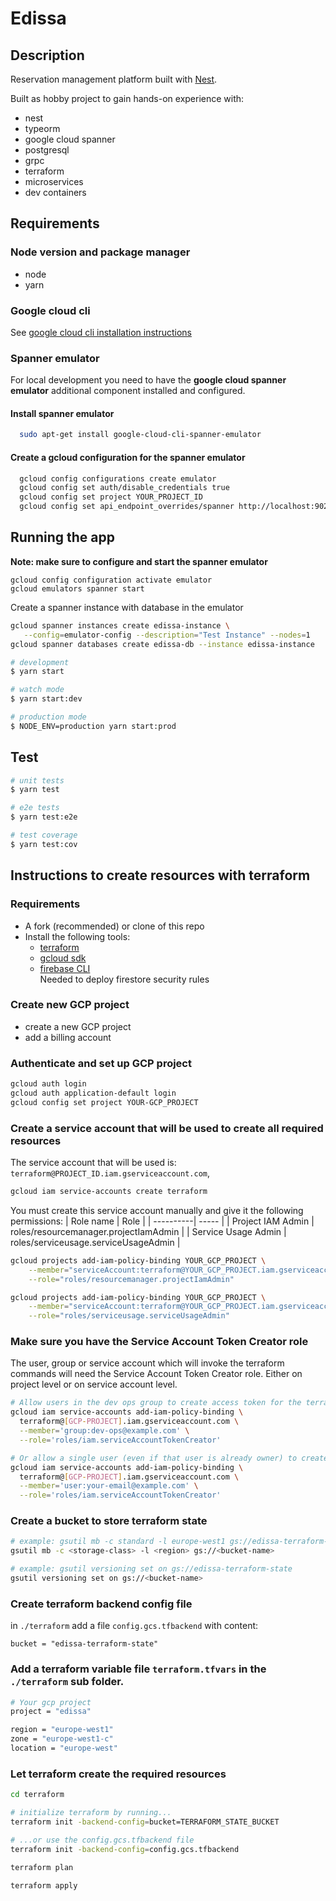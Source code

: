 # Edissa

## Description

Reservation management platform built with [Nest](https://github.com/nestjs/nest).

Built as hobby project to gain hands-on experience with:
  - nest
  - typeorm
  - google cloud spanner 
  - postgresql
  - grpc
  - terraform
  - microservices
  - dev containers

## Requirements

### Node version and package manager

 - node
 - yarn
  
### Google cloud cli

See [google cloud cli installation instructions](https://cloud.google.com/sdk/docs/install#deb)

### Spanner emulator

For local development you need to have the **google cloud spanner emulator** additional component installed and configured.

#### Install spanner emulator

```sh
  sudo apt-get install google-cloud-cli-spanner-emulator  
```

#### Create a gcloud configuration for the spanner emulator

```sh
  gcloud config configurations create emulator
  gcloud config set auth/disable_credentials true
  gcloud config set project YOUR_PROJECT_ID
  gcloud config set api_endpoint_overrides/spanner http://localhost:9020/
```

## Running the app

**Note: make sure to configure and start the spanner emulator**

```
gcloud config configuration activate emulator
gcloud emulators spanner start
```

Create a spanner instance with database in the emulator
```sh
gcloud spanner instances create edissa-instance \
   --config=emulator-config --description="Test Instance" --nodes=1
gcloud spanner databases create edissa-db --instance edissa-instance
```

```bash
# development
$ yarn start

# watch mode
$ yarn start:dev

# production mode
$ NODE_ENV=production yarn start:prod
```

## Test

```bash
# unit tests
$ yarn test

# e2e tests
$ yarn test:e2e

# test coverage
$ yarn test:cov
```

## Instructions to create resources with terraform

### Requirements

- A fork (recommended) or clone of this repo
- Install the following tools:
  - [terraform](https://learn.hashicorp.com/tutorials/terraform/install-cli#install-terraform)
  - [gcloud sdk](https://cloud.google.com/sdk/docs/install#installation_instructions)
  - [firebase CLI](https://firebase.google.com/docs/cli#install_the_firebase_cli)  
    Needed to deploy firestore security rules

### Create new GCP project

- create a new GCP project
- add a billing account

### Authenticate and set up GCP project

```sh
gcloud auth login
gcloud auth application-default login
gcloud config set project YOUR-GCP_PROJECT
```
### Create a service account that will be used to create all required resources

The service account that will be used is: `terraform@PROJECT_ID.iam.gserviceaccount.com`,

```sh
gcloud iam service-accounts create terraform
```

You must create this service account manually and give it the following permissions:
| Role name | Role           |
| ----------| -----          |
| Project IAM Admin | roles/resourcemanager.projectIamAdmin |
| Service Usage Admin | roles/serviceusage.serviceUsageAdmin |

```sh
gcloud projects add-iam-policy-binding YOUR_GCP_PROJECT \
    --member="serviceAccount:terraform@YOUR_GCP_PROJECT.iam.gserviceaccount.com" \
    --role="roles/resourcemanager.projectIamAdmin"

gcloud projects add-iam-policy-binding YOUR_GCP_PROJECT \
    --member="serviceAccount:terraform@YOUR_GCP_PROJECT.iam.gserviceaccount.com" \
    --role="roles/serviceusage.serviceUsageAdmin"
```

### Make sure you have the Service Account Token Creator role

The user, group or service account which will invoke the terraform commands will need the Service Account Token Creator role. Either on project level or on service account level.

```sh
# Allow users in the dev ops group to create access token for the terraform service account
gcloud iam service-accounts add-iam-policy-binding \
  terraform@[GCP-PROJECT].iam.gserviceaccount.com \
  --member='group:dev-ops@example.com' \
  --role='roles/iam.serviceAccountTokenCreator'

# Or allow a single user (even if that user is already owner) to create access token for the service account
gcloud iam service-accounts add-iam-policy-binding \
  terraform@[GCP-PROJECT].iam.gserviceaccount.com \
  --member='user:your-email@example.com' \
  --role='roles/iam.serviceAccountTokenCreator'

```

### Create a bucket to store terraform state

```sh
# example: gsutil mb -c standard -l europe-west1 gs://edissa-terraform-state
gsutil mb -c <storage-class> -l <region> gs://<bucket-name>

# example: gsutil versioning set on gs://edissa-terraform-state
gsutil versioning set on gs://<bucket-name>
```

### Create terraform backend config file

in `./terraform` add a file `config.gcs.tfbackend` with content:

```
bucket = "edissa-terraform-state"
```

### Add a terraform variable file `terraform.tfvars` in the `./terraform` sub folder.

```sh
# Your gcp project
project = "edissa"

region = "europe-west1"
zone = "europe-west1-c"
location = "europe-west"
```
### Let terraform create the required resources

```sh
cd terraform

# initialize terraform by running...
terraform init -backend-config=bucket=TERRAFORM_STATE_BUCKET 

# ...or use the config.gcs.tfbackend file
terraform init -backend-config=config.gcs.tfbackend

terraform plan

terraform apply
```